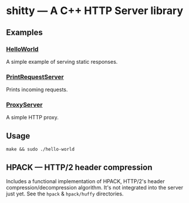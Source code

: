 # shitty — A C++ HTTP Server library

## Examples

### [HelloWorld](HelloWorld.cpp)

A simple example of serving static responses.

### [PrintRequestServer](PrintRequestServer.cpp)

Prints incoming requests.

### [ProxyServer](ProxyServer.cpp)

A simple HTTP proxy.

## Usage

    make && sudo ./hello-world

## HPACK — HTTP/2 header compression

Includes a functional implementation of HPACK, HTTP/2's header
compression/decompression algorithm. It's not integrated into the server just
yet.
See the `hpack` & `hpack/huffy` directories.
